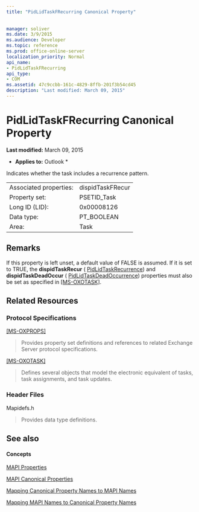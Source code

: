 ```yaml
---
title: "PidLidTaskFRecurring Canonical Property"
 
 
manager: soliver
ms.date: 3/9/2015
ms.audience: Developer
ms.topic: reference
ms.prod: office-online-server
localization_priority: Normal
api_name:
- PidLidTaskFRecurring
api_type:
- COM
ms.assetid: 47c9ccbb-161c-4829-8ffb-201f3b54cd45
description: "Last modified: March 09, 2015"
---
```


# PidLidTaskFRecurring Canonical Property

 **Last modified:** March 09, 2015 
  
 * **Applies to:** Outlook * 
  
Indicates whether the task includes a recurrence pattern.
  
|||
|:-----|:-----|
|Associated properties:  <br/> |dispidTaskFRecur  <br/> |
|Property set:  <br/> |PSETID_Task  <br/> |
|Long ID (LID):  <br/> |0x00008126  <br/> |
|Data type:  <br/> |PT_BOOLEAN  <br/> |
|Area:  <br/> |Task  <br/> |
   
## Remarks

If this property is left unset, a default value of FALSE is assumed. If it is set to TRUE, the **dispidTaskRecur** ( [PidLidTaskRecurrence](pidlidtaskrecurrence-canonical-property.md)) and **dispidTaskDeadOccur** ( [PidLidTaskDeadOccurrence](pidlidtaskdeadoccurrence-canonical-property.md)) properties must also be set as specified in [[MS-OXOTASK]](http://msdn.microsoft.com/library/55600ec0-6195-4730-8436-59c7931ef27e%28Office.15%29.aspx).
  
## Related Resources

### Protocol Specifications

[[MS-OXPROPS]](http://msdn.microsoft.com/library/f6ab1613-aefe-447d-a49c-18217230b148%28Office.15%29.aspx)
  
> Provides property set definitions and references to related Exchange Server protocol specifications.
    
[[MS-OXOTASK]](http://msdn.microsoft.com/library/55600ec0-6195-4730-8436-59c7931ef27e%28Office.15%29.aspx)
  
> Defines several objects that model the electronic equivalent of tasks, task assignments, and task updates.
    
### Header Files

Mapidefs.h
  
> Provides data type definitions.
    
## See also

#### Concepts

[MAPI Properties](mapi-properties.md)
  
[MAPI Canonical Properties](mapi-canonical-properties.md)
  
[Mapping Canonical Property Names to MAPI Names](mapping-canonical-property-names-to-mapi-names.md)
  
[Mapping MAPI Names to Canonical Property Names](mapping-mapi-names-to-canonical-property-names.md)

